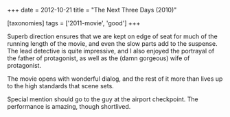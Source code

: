 +++
date = 2012-10-21
title = "The Next Three Days (2010)"

[taxonomies]
tags = ['2011-movie', 'good']
+++

Superb direction ensures that we are kept on edge of seat for much of
the running length of the movie, and even the slow parts add to the
suspense. The lead detective is quite impressive, and I also enjoyed the
portrayal of the father of protagonist, as well as the (damn gorgeous)
wife of protagonist.

The movie opens with wonderful dialog, and the rest of it more than
lives up to the high standards that scene sets.

Special mention should go to the guy at the airport checkpoint. The
performance is amazing, though shortlived.
